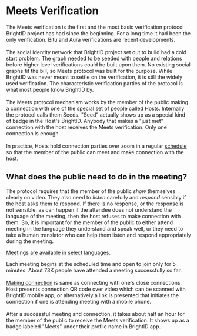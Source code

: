 # Meets Verification

The Meets verification is the first and the most basic verification protocol BrightID project has had since the beginning. For a long time it had been the only verification. Bitu and Aura verifications are recent developments.\
\
The social identity network that BrightID project set out to build had a cold start problem. The graph needed to be seeded with people and relations before higher level verifications could be built upon them. No existing social graphs fit the bill, so Meets protocol was built for the purpose. While BrightID was never meant to settle on the verification, it is still the widely used verification. The characteristic verification parties of the protocol is what most people know BrightID by.\
\
The Meets protocol mechanism works by the member of the public making a connection with one of the special set of people called Hosts. Internally the protocol calls them Seeds. "Seed" actually shows up as a special kind of badge in the Host's BrightID. Anybody that makes a "just met" connection with the host receives the Meets verification. Only one connection is enough.\
\
In practice, Hosts hold connection parties over zoom in a regular [schedule](https://meet.brightid.org) so that the member of the public can meet and make connection with the host.

## What does the public need to do in the meeting?

The protocol requires that the member of the public _show_ themselves clearly on video. They also need to _listen_ carefully and _respond_ sensibly if the host asks them to respond. If there is no response, or the response is not sensible, as can happen if the attendee does not understand the language of the meeting, then the host refuses to make connection with them. So, it is important for the member of the public to either attend meeting in the language they understand and speak well, or they need to take a human translator who can help them listen and respond appropriately during the meeting.

[Meetings are available in select languages.](https://meet.brightid.org)

Each meeting begins at the scheduled time and open to join only for 5 minutes. About 73K people have attended a meeting successfully so far.[\
](https://meet.brightid.org)\
[Making connection](../making-connections/) is same as connecting with one's close connections. Host presents connection QR code over video which can be scanned with BrightID mobile app, or alternatively a link is presented that initiates the connection if one is attending meeting with a mobile phone.\
\
After a successful meeting and connection, it takes about half an hour for the member of the public to receive the Meets verification. It shows up as a badge labeled "Meets" under their profile name in BrightID app.
